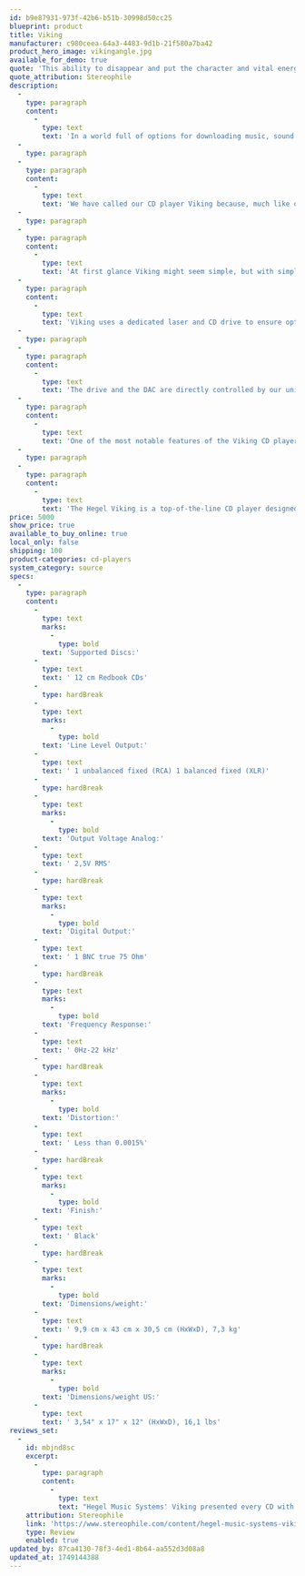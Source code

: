 ```yaml
---
id: b9e87931-973f-42b6-b51b-30998d50cc25
blueprint: product
title: Viking
manufacturer: c980ceea-64a3-4483-9d1b-21f580a7ba42
product_hero_image: vikingangle.jpg
available_for_demo: true
quote: 'This ability to disappear and put the character and vital energies of recordings up front made the Viking exciting to use, and that is my highest compliment. Highly recommended'
quote_attribution: Stereophile
description:
  -
    type: paragraph
    content:
      -
        type: text
        text: 'In a world full of options for downloading music, sound formats, compression methods, and streaming services, putting on some music can feel overwhelming. What should be easy and enjoyable, suddenly becomes complex and stressful. Playing a CD on the Viking is not. It is only joy. Viking is a true native 16/44.1 CD player developed from the ground up for optimal performance on standard (Redbook) CDs. It is designed to deliver the most faithful sound reproduction possible by optimizing its components to deliver a high-quality output that is true to the original recording.'
  -
    type: paragraph
  -
    type: paragraph
    content:
      -
        type: text
        text: 'We have called our CD player Viking because, much like our ancient Norse forefathers, we are improving on existing technology. When the Viking era began, boats had been around for thousands of years. What the Vikings did was perfect the design. Their longboats could not only sail near the coasts but also traverse the open oceans. The improvements they made took the Vikings to new shores and even new continents. The CD technology might be old, but we believe that when perfected, it is still the best digital medium available.'
  -
    type: paragraph
  -
    type: paragraph
    content:
      -
        type: text
        text: 'At first glance Viking might seem simple, but with simplicity comes excellence. Because Viking is focused solely on playing Redbook CDs it can reach unprecedented levels of fidelity. By doing only one thing there are no trade-offs. Viking consists only of high-quality components designed specifically for the task, and that makes this CD player sound truly astounding.'
  -
    type: paragraph
    content:
      -
        type: text
        text: 'Viking uses a dedicated laser and CD drive to ensure optimal reading of the data. It is also equipped with a state-of-the-art DAC that delivers high-quality digital-to-analog conversion with minimal distortion, making it possible to hear all the nuances and subtleties in the music. The Viking does not upsample or tamper with the signal in any way. Because by leaving the signal as it is on the disc, the already excellent DAC is optimized to perform at its absolute best.'
  -
    type: paragraph
  -
    type: paragraph
    content:
      -
        type: text
        text: 'The drive and the DAC are directly controlled by our unique Master clock system, ensuring perfect timing between the two. Using a quartz crystal with very low phase noise and our patented SoundEngine technology, the Hegel-designed discrete clock in the Viking reduces jitter to an absolute minimum. The Viking CD player also features an OLED display that is specifically selected for its low noise, resulting in a clearer and more detailed sound. The analog stage in Viking is developed specifically for this model. It incorporates both our analog low pass filter and Line Driver technology, ensuring fully balanced and noise-free handling of the signal all the way to your amplifier.'
  -
    type: paragraph
    content:
      -
        type: text
        text: 'One of the most notable features of the Viking CD player is its cabinet design. The sleek design of Viking matches the P30A and H30A for a modern and cohesive look. But the design choices are not only aesthetical. A very reliable slot in drive and a well-engineered and solid build means this player will last for years and years. The Viking CD player has one pair of balanced XLR outputs, one pair of unbalanced RCA outputs, and one BNC digital true 75 Ohm output, making it easy to operate and integrate into any audio system. The player also has an auto-standby feature for greater convenience, and it comes with Hegel’s solid aluminum RC8 remote that can also control all other Hegel products.'
  -
    type: paragraph
  -
    type: paragraph
    content:
      -
        type: text
        text: 'The Hegel Viking is a top-of-the-line CD player designed to deliver the most faithful sound reproduction possible. With its mechanical design, advanced digital technology, our unique Master clock system, and superb analog stage, Viking is a must-have for any audiophile who wants to experience music in its purest form. Viking is a peak-performance machine. It is designed to do one thing and one thing only: To capture every single aspect of the music you are listening to. Hegel Viking is the best CD player we have ever made.'
price: 5000
show_price: true
available_to_buy_online: true
local_only: false
shipping: 100
product-categories: cd-players
system_category: source
specs:
  -
    type: paragraph
    content:
      -
        type: text
        marks:
          -
            type: bold
        text: 'Supported Discs:'
      -
        type: text
        text: ' 12 cm Redbook CDs'
      -
        type: hardBreak
      -
        type: text
        marks:
          -
            type: bold
        text: 'Line Level Output:'
      -
        type: text
        text: ' 1 unbalanced fixed (RCA) 1 balanced fixed (XLR)'
      -
        type: hardBreak
      -
        type: text
        marks:
          -
            type: bold
        text: 'Output Voltage Analog:'
      -
        type: text
        text: ' 2,5V RMS'
      -
        type: hardBreak
      -
        type: text
        marks:
          -
            type: bold
        text: 'Digital Output:'
      -
        type: text
        text: ' 1 BNC true 75 Ohm'
      -
        type: hardBreak
      -
        type: text
        marks:
          -
            type: bold
        text: 'Frequency Response:'
      -
        type: text
        text: ' 0Hz-22 kHz'
      -
        type: hardBreak
      -
        type: text
        marks:
          -
            type: bold
        text: 'Distortion:'
      -
        type: text
        text: ' Less than 0.0015%'
      -
        type: hardBreak
      -
        type: text
        marks:
          -
            type: bold
        text: 'Finish:'
      -
        type: text
        text: ' Black'
      -
        type: hardBreak
      -
        type: text
        marks:
          -
            type: bold
        text: 'Dimensions/weight:'
      -
        type: text
        text: ' 9,9 cm x 43 cm x 30,5 cm (HxWxD), 7,3 kg'
      -
        type: hardBreak
      -
        type: text
        marks:
          -
            type: bold
        text: 'Dimensions/weight US:'
      -
        type: text
        text: ' 3,54" x 17" x 12" (HxWxD), 16,1 lbs'
reviews_set:
  -
    id: mbjnd8sc
    excerpt:
      -
        type: paragraph
        content:
          -
            type: text
            text: "Hegel Music Systems' Viking presented every CD with enough verve, transparency, and natural detail to make each disc sound distinctly different, which shows that the player's sound was not swamping the disc's sound. This ability to disappear and put the character and vital energies of recordings up front made the Viking exciting to use, and that is my highest compliment. Highly recommended"
    attribution: Stereophile
    link: 'https://www.stereophile.com/content/hegel-music-systems-viking-cd-player'
    type: Review
    enabled: true
updated_by: 87ca4130-78f3-4ed1-8b64-aa552d3d08a8
updated_at: 1749144388
---
```

